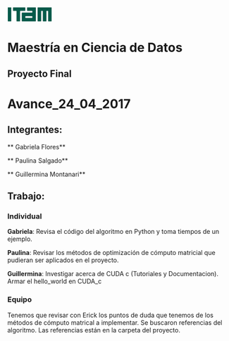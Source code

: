 ![logo](images/logoitam.gif)
# Maestría en Ciencia de Datos
## Proyecto Final
# Avance_24_04_2017

## Integrantes:

** Gabriela Flores**

** Paulina Salgado**

** Guillermina Montanari**

## Trabajo:
### Individual

**Gabriela**: Revisa el código del algoritmo en Python y toma tiempos de un ejemplo.

**Paulina**: Revisar los métodos de optimización de cómputo matricial que pudieran ser aplicados en el proyecto.

**Guillermina**: Investigar acerca de CUDA c (Tutoriales y Documentacion). Armar el hello_world en CUDA_c

### Equipo

Tenemos que revisar con Erick los puntos de duda que tenemos de los métodos de cómputo matrical a implementar. Se buscaron referencias del algoritmo. Las referencias están en la carpeta del proyecto.

